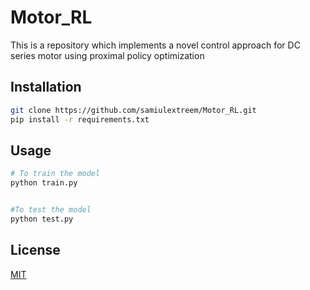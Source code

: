 # Motor_RL

This is a repository which implements a novel control approach for DC series motor using proximal policy optimization

## Installation

```bash
git clone https://github.com/samiulextreem/Motor_RL.git
pip install -r requirements.txt
```

## Usage

```bash
# To train the model
python train.py


#To test the model
python test.py


```


## License
[MIT](https://choosealicense.com/licenses/mit/)
